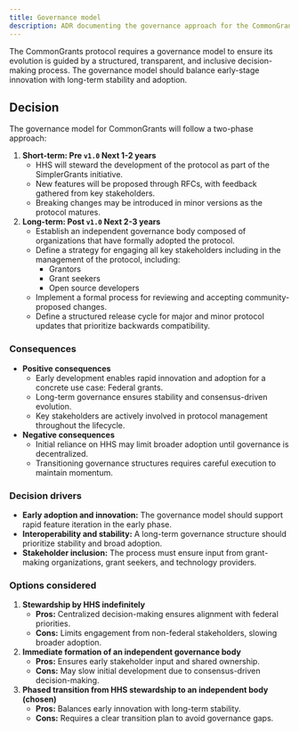 ```yaml
---
title: Governance model
description: ADR documenting the governance approach for the CommonGrants protocol
---
```


The CommonGrants protocol requires a governance model to ensure its evolution is guided by a structured, transparent, and inclusive decision-making process. The governance model should balance early-stage innovation with long-term stability and adoption.

## Decision

The governance model for CommonGrants will follow a two-phase approach:

1. **Short-term: Pre `v1.0` Next 1-2 years**
   - HHS will steward the development of the protocol as part of the SimplerGrants initiative.
   - New features will be proposed through RFCs, with feedback gathered from key stakeholders.
   - Breaking changes may be introduced in minor versions as the protocol matures.
2. **Long-term: Post `v1.0` Next 2-3 years**
   - Establish an independent governance body composed of organizations that have formally adopted the protocol.
   - Define a strategy for engaging all key stakeholders including in the management of the protocol, including:
     - Grantors
     - Grant seekers
     - Open source developers
   - Implement a formal process for reviewing and accepting community-proposed changes.
   - Define a structured release cycle for major and minor protocol updates that prioritize backwards compatibility.

### Consequences

- **Positive consequences**
  - Early development enables rapid innovation and adoption for a concrete use case: Federal grants.
  - Long-term governance ensures stability and consensus-driven evolution.
  - Key stakeholders are actively involved in protocol management throughout the lifecycle.
- **Negative consequences**
  - Initial reliance on HHS may limit broader adoption until governance is decentralized.
  - Transitioning governance structures requires careful execution to maintain momentum.

### Decision drivers

- **Early adoption and innovation:** The governance model should support rapid feature iteration in the early phase.
- **Interoperability and stability:** A long-term governance structure should prioritize stability and broad adoption.
- **Stakeholder inclusion:** The process must ensure input from grant-making organizations, grant seekers, and technology providers.

### Options considered

1. **Stewardship by HHS indefinitely**
   - **Pros:** Centralized decision-making ensures alignment with federal priorities.
   - **Cons:** Limits engagement from non-federal stakeholders, slowing broader adoption.
2. **Immediate formation of an independent governance body**
   - **Pros:** Ensures early stakeholder input and shared ownership.
   - **Cons:** May slow initial development due to consensus-driven decision-making.
3. **Phased transition from HHS stewardship to an independent body (chosen)**
   - **Pros:** Balances early innovation with long-term stability.
   - **Cons:** Requires a clear transition plan to avoid governance gaps.
